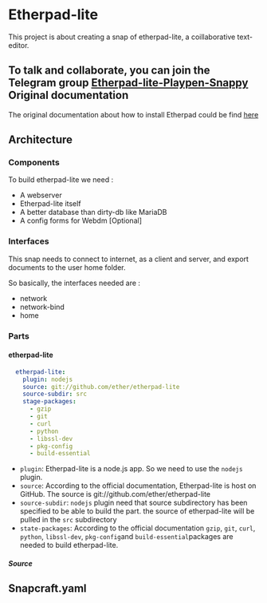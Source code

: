Etherpad-lite
=============

This project is about creating a snap of etherpad-lite, a coillaborative text-editor.

To talk and collaborate, you can join the Telegram group [Etherpad-lite-Playpen-Snappy][1]
Original documentation
----------------------

The original documentation about how to install Etherpad could be find [here][2]

Architecture
------------

### Components

To build etherpad-lite we need :

  - A webserver
  - Etherpad-lite itself
  - A better database than dirty-db like MariaDB 
  - A config forms for Webdm [Optional]

### Interfaces

This snap needs to connect to internet, as a client and server, and export documents to the user home folder. 

So basically, the interfaces needed are :

  - network
  - network-bind
  - home

### Parts

#### etherpad-lite

````yaml
  etherpad-lite:
    plugin: nodejs
    source: git://github.com/ether/etherpad-lite
    source-subdir: src
    stage-packages: 
      - gzip 
      - git 
      - curl 
      - python 
      - libssl-dev 
      - pkg-config 
      - build-essential
````

- `plugin`: Etherpad-lite is a node.js app. So we need to use the `nodejs` plugin.
- `source`: According to the official documentation, Etherpad-lite is host on GitHub. The source is git://github.com/ether/etherpad-lite
- `source-subdir`: `nodejs` plugin need that source subdirectory has been specified to be able to build the part. the source of etherpad-lite will be pulled in the `src` subdirectory
- `state-packages`: According to the official documentation `gzip`, `git`, `curl`, `python`, `libssl-dev`, `pkg-config`and `build-essential`packages are needed to build etherpad-lite. 

##### Source



Snapcraft.yaml
---------------



[1]: https://telegram.me/EtherpadLitePlaypenSnappy
[2]: https://github.com/ether/etherpad-lite#installation
